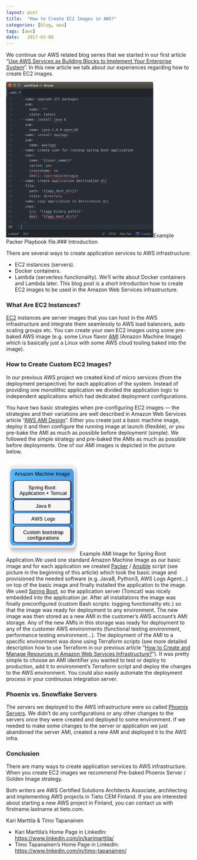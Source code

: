 ```yaml
---
layout:	post
title:	"How to Create EC2 Images in AWS?"
categories: [blog, aws]
tags: [aws]
date:	2017-03-08
---
```


  We continue our AWS related blog series that we started in our first article “[Use AWS Services as Building Blocks to Implement Your Enterprise System](https://medium.com/tieto-developers/use-aws-services-as-building-blocks-to-implement-your-enterprise-system-598676a0ee49#)”. In this new article we talk about our experiences regarding how to create EC2 images.

![](/img/1*W0H9TpcaO5GOvXRVXs78Bw.png)Example Packer Playbook file.### Introduction

There are several ways to create application services to AWS infrastructure:

* EC2 instances (servers).
* Docker containers.
* Lambda (serverless functionality).
We’ll write about Docker containers and Lambda later. This blog post is a short introduction how to create EC2 images to be used in the Amazon Web Services infrastructure.

### What Are EC2 Instances?

[EC2](http://docs.aws.amazon.com/AWSEC2/latest/UserGuide/concepts.html) instances are server images that you can host in the AWS infrastructure and integrate them seamlessly to AWS load balancers, auto scaling groups etc. You can create your own EC2 images using some pre-baked AWS image (e.g. some Linux flavor [AMI](http://docs.aws.amazon.com/AWSEC2/latest/UserGuide/AMIs.html) (Amazon Machine Image) which is basically just a Linux with some AWS cloud tooling baked into the image).

### How to Create Custom EC2 Images?

In our previous AWS project we created kind of micro services (from the deployment perspective) for each application of the system. Instead of providing one monolithic application we divided the application logic to independent applications which had dedicated deployment configurations.

You have two basic strategies when pre-configuring EC2 images — the strategies and their variations are well described in Amazon Web Services article “[AWS AMI Design](https://aws.amazon.com/answers/configuration-management/aws-ami-design/)”. Either you create just a basic machine image, deploy it and then configure the running image at launch (flexible), or you pre-bake the AMI as much as possible before deployment (simple). We followed the simple strategy and pre-baked the AMIs as much as possible before deployments. One of our AMI images is depicted in the picture below.

![](/img/1*wCMU2G-fehHtx6pyjnmjGw.png)Example AMI Image for Spring Boot Application.We used one standard Amazon Machine Image as our basic image and for each application we created [Packer](https://www.packer.io/) / [Ansible](https://www.ansible.com/) script (see picture in the beginning of this article) which took the basic image and provisioned the needed software (e.g. Java8, Python3, AWS Logs Agent…) on top of the basic image and finally installed the application to the image. We used [Spring Boot](https://projects.spring.io/spring-boot/), so the application server (Tomcat) was nicely embedded into the application jar. After all installations the image was finally preconfigured (custom Bash scripts: logging functionality etc.) so that the image was ready for deployment to any environment. The new image was then stored as a new AMI in the customer’s AWS account’s AMI storage. Any of the new AMIs in this storage was ready for deployment to any of the customer AWS environments (functional testing environment, performance testing environment…). The deployment of the AMI to a specific environment was done using Terraform scripts (see more detailed description how to use Terraform in our previous article “[How to Create and Manage Resources in Amazon Web Services Infrastructure?](https://medium.com/tieto-developers/how-to-create-and-manage-resources-in-amazon-web-services-infrastructure-f9af85b77c4a#)”). It was pretty simple to choose an AMI identifier you wanted to test or deploy to production, add it to environment’s Terraform script and deploy the changes to the AWS environment. You could also easily automate the deployment process in your continuous integration server.

### Phoenix vs. Snowflake Servers

The servers we deployed to the AWS infrastructure were so called [Phoenix Servers](http://martinfowler.com/bliki/PhoenixServer.html). We didn’t do any configurations or any other changes to the servers once they were created and deployed to some environment. If we needed to make some changes to the server or application we just abandoned the server AMI, created a new AMI and deployed it to the AWS infra.

### Conclusion

There are many ways to create application services to AWS infrastructure. When you create EC2 images we recommend Pre-baked Phoenix Server / Golden Image strategy.

Both writers are AWS Certified Solutions Architects Associate, architecting and implementing AWS projects in Tieto CEM Finland. If you are interested about starting a new AWS project in Finland, you can contact us with firstname.lastname at tieto.com.

Kari Marttila & Timo Tapanainen

* Kari Marttila’s Home Page in LinkedIn: <https://www.linkedin.com/in/karimarttila/>
* Timo Tapanainen’s Home Page in LinkedIn: <https://www.linkedin.com/in/timo-tapanainen/>
  